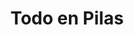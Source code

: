 ---
title: "Todo en Pilas"
url: /ciudad-autonoma-de-buenos-aires/todo-en-pilas/
shop: electrónica
---